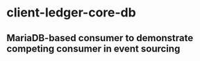 # client-ledger-core-db
## MariaDB-based consumer to demonstrate competing consumer in event sourcing
